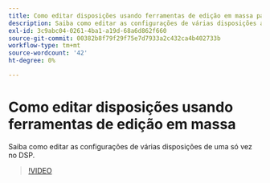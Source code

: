 ```yaml
---
title: Como editar disposições usando ferramentas de edição em massa para DSP
description: Saiba como editar as configurações de várias disposições ao mesmo tempo.
exl-id: 3c9abc04-0261-4ba1-a19d-68a6d862f660
source-git-commit: 00382b8f79f29f75e7d7933a2c432ca4b402733b
workflow-type: tm+mt
source-wordcount: '42'
ht-degree: 0%

---
```


# Como editar disposições usando ferramentas de edição em massa

Saiba como editar as configurações de várias disposições de uma só vez no DSP.

>[!VIDEO](https://video.tv.adobe.com/v/339205)

